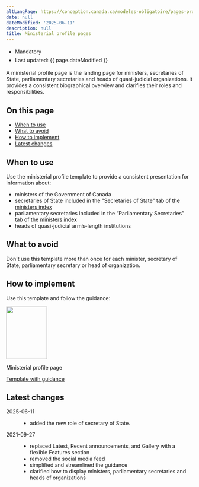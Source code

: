 ```yaml
---
altLangPage: https://conception.canada.ca/modeles-obligatoire/pages-profil-ministres.html
date: null
dateModified: '2025-06-11'
description: null
title: Ministerial profile pages
---
```

<div class="row">
 <div class="col-md-12 pull-left">
  <ul class="list-inline small mrgn-bttm-sm" id="list-inline-desktop-only" style="line-height:1.65em">
   <li class="mrgn-rght-lg">
    <span class="label label-danger">Mandatory</span>
   </li>
   <li class="mrgn-rght-lg">Last updated: {{ page.dateModified }}</li>
  </ul>
 </div>
</div>

<p>A ministerial profile page is the landing page for ministers, secretaries of State, parliamentary secretaries and heads of quasi-judicial organizations. It provides a consistent biographical overview and clarifies their roles and responsibilities.</p>

<section>
 <h2>On this page</h2>
 <ul>
  <li>
   <a href="#when">When to use</a>
  </li>
  <li>
   <a href="#avoid">What to avoid</a>
  </li>
  <li>
   <a href="#how">How to implement</a>
  </li>
  <li>
   <a href="#latest">Latest changes</a>
  </li>
 </ul>
</section>

<section>
 <h2 id="when">When to use</h2>
 <p>Use the ministerial profile template to provide a consistent presentation for information about:</p>
 <ul>
  <li>ministers of the Government of Canada</li>
  <li>secretaries of State included in the "Secretaries of State" tab of the <a href="https://www.canada.ca/en/government/ministers.html">ministers index</a></li>
  <li>parliamentary secretaries included in the “Parliamentary Secretaries” tab of the <a href="https://www.canada.ca/en/government/ministers.html">ministers index</a></li>
  <li>heads of quasi-judicial arm’s-length institutions</li>
 </ul>
</section>

<section>
 <h2 id="avoid">What to avoid</h2>
 <p>Don't use this template more than once for each minister, secretary of State, parliamentary secretary or head of organization.</p>
</section>

<section>
 <h2 id="how">How to implement</h2>
 <p>Use this template and follow the guidance:</p>
 <div class="row mrgn-tp-lg mrgn-bttm-lg">
  <div class="col-xs-10 col-md-8 col-lg-8">
   <div class="gc-dwnld">
    <div class="row">
     <div class="col-xs-10 col-sm-3 col-lg-2">
      <img alt="" class="thumbnail gc-dwnld-img" height="142" src="../images/ministerial-page-cropped.jpg" width="110">
     </div>
     <div class="col-xs-12 col-sm-9 col-lg-10">
      <p class="mrgn-tp-md lead"><span>Ministerial profile page</span></p>
      <p><a class="btn btn-call-to-action" href="../coded-layout/ministerial-profile-pages.html">Template with guidance</a></p>
     </div>
    </div>
   </div>
  </div>
 </div>
 <section>
  <h2 id="changes">Latest changes</h2>
  <dl class="dl-horizontal">
   <dt>
    <time class="link-muted" datetime="2025-06-11">2025-06-11</time>
   </dt>
   <dd>
    <ul>
      <li>added the new role of secretary of State.</li>
    </ul>
   </dd>
   <dt>
    <time class="link-muted" datetime="2021-09-27">2021-09-27</time>
   </dt>
   <dd>
    <ul>
     <li>replaced Latest, Recent announcements, and Gallery with a flexible Features section</li>
     <li>removed the social media feed</li>
     <li>simplified and streamlined the guidance</li>
     <li>clarified how to display ministers, parliamentary secretaries and heads of organizations</li>
    </ul>
   </dd>
  </dl>
 </section>
</section>
